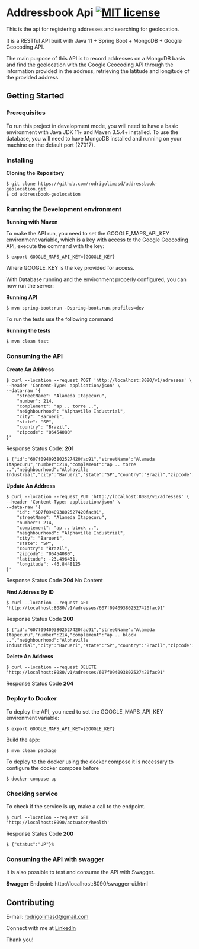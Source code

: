 # Addressbook Api [![MIT license](http://img.shields.io/badge/license-MIT-brightgreen.svg)](https://github.com/rodrigolimasd/qideas-register-api/blob/master/LICENSE)

This is the api for registering addresses and searching for geolocation.

It is a RESTful API built with Java 11 + Spring Boot + MongoDB + Google Geocoding API.

The main purpose of this API is to record addresses on a MongoDB basis and find the geolocation with the Google Geocoding API through the information provided in the address, retrieving the latitude and longitude of the provided address.

## Getting Started

### Prerequisites

To run this project in development mode, you will need to have a basic environment with Java JDK 11+ and Maven 3.5.4+ installed. To use the database, you will need to have MongoDB installed and running on your machine on the default port (27017).

### Installing

**Cloning the Repository**
````
$ git clone https://github.com/rodrigolimasd/addressbook-geolocation.git
$ cd addressbook-geolocation
````
### Running the Development environment

**Running with Maven**

To make the API run, you need to set the GOOGLE_MAPS_API_KEY environment variable, which is a key with access to the Google Geocoding API, execute the command with the key:

```
$ export GOOGLE_MAPS_API_KEY={GOOGLE_KEY}
```
Where GOOGLE_KEY is the key provided for access.

With Database running and the environment properly configured, you can now run the server:

**Running API**

```
$ mvn spring-boot:run -Dspring-boot.run.profiles=dev
```

To run the tests use the following command

**Running the tests**

```
$ mvn clean test
```

### Consuming the API

**Create An Address**

```
$ curl --location --request POST 'http://localhost:8080/v1/adresses' \
--header 'Content-Type: application/json' \
--data-raw '{
    "streetName": "Alameda Itapecuru",
    "number": 214,
    "complement": "ap .. torre ..",
    "neighbourhood": "Alphaville Industrial",
    "city": "Barueri",
    "state": "SP",
    "country": "Brazil",
    "zipcode": "06454080"
}'
```
Response Status Code: **201**
```
$ {"id":"607f094093802527420fac91","streetName":"Alameda Itapecuru","number":214,"complement":"ap .. torre ..","neighbourhood":"Alphaville Industrial","city":"Barueri","state":"SP","country":"Brazil","zipcode":"06454080","latitude":-23.496431,"longitude":-46.8448125}%
```

**Update An Address**

```
$ curl --location --request PUT 'http://localhost:8080/v1/adresses' \
--header 'Content-Type: application/json' \
--data-raw '{
    "id": "607f094093802527420fac91",
    "streetName": "Alameda Itapecuru",
    "number": 214,
    "complement": "ap .. block ..",
    "neighbourhood": "Alphaville Industrial",
    "city": "Barueri",
    "state": "SP",
    "country": "Brazil",
    "zipcode": "06454080",
    "latitude": -23.496431,
    "longitude": -46.8448125
}'
```
Response Status Code **204** No Content 

**Find Address By ID**

```
$ curl --location --request GET 'http://localhost:8080/v1/adresses/607f094093802527420fac91'
```
Response Status Code **200**
```
$ {"id":"607f094093802527420fac91","streetName":"Alameda Itapecuru","number":214,"complement":"ap .. block ..","neighbourhood":"Alphaville Industrial","city":"Barueri","state":"SP","country":"Brazil","zipcode":"06454080","latitude":-23.496431,"longitude":-46.8448125}%
```

**Delete An Address**

```
$ curl --location --request DELETE 'http://localhost:8080/v1/adresses/607f094093802527420fac91'
```
Response Status Code **204**

### Deploy to Docker

To deploy the API, you need to set the GOOGLE_MAPS_API_KEY environment variable:
```
$ export GOOGLE_MAPS_API_KEY={GOOGLE_KEY}
```

Build the app:
```
$ mvn clean package
```

To deploy to the docker using the docker compose it is necessary to configure the docker compose before

```
$ docker-compose up
```

### Checking service

To check if the service is up, make a call to the endpoint.
```
$ curl --location --request GET 'http://localhost:8090/actuator/health'
```
Response Status Code **200**
```
$ {"status":"UP"}%
```

### Consuming the API with swagger

It is also possible to test and consume the API with Swagger.

**Swagger** Endpoint: http://localhost:8090/swagger-ui.html

## Contributing

E-mail: rodrigolimasd@gmail.com

Connect with me at [LinkedIn](https://www.linkedin.com/in/rodrigolimasd/)

Thank you!

